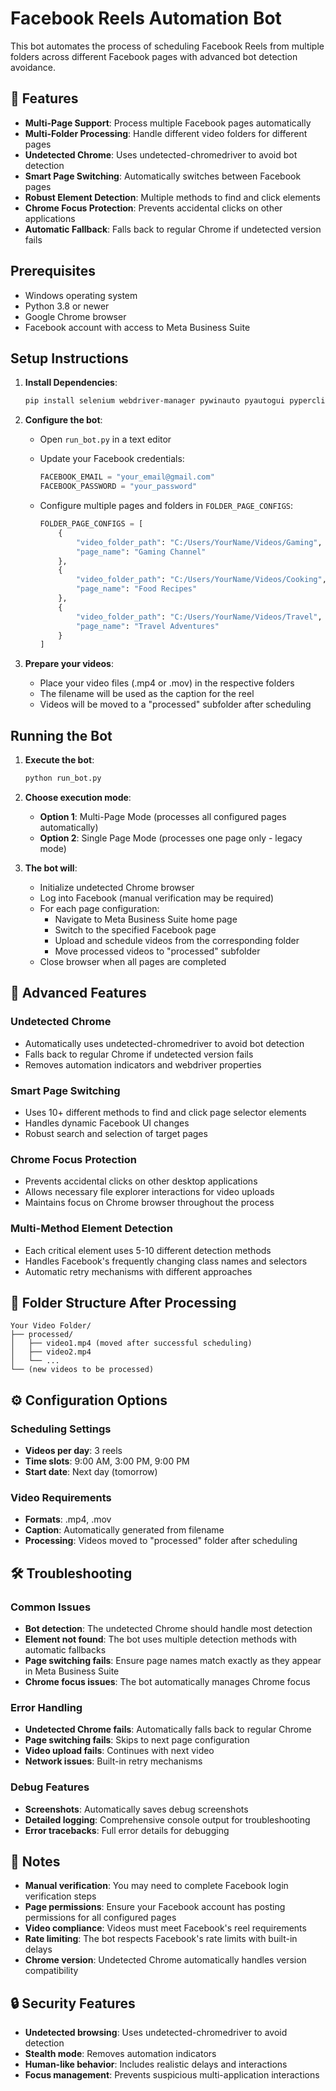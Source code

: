 # Facebook Reels Automation Bot

This bot automates the process of scheduling Facebook Reels from multiple folders across different Facebook pages with advanced bot detection avoidance.

## 🚀 Features

- **Multi-Page Support**: Process multiple Facebook pages automatically
- **Multi-Folder Processing**: Handle different video folders for different pages
- **Undetected Chrome**: Uses undetected-chromedriver to avoid bot detection
- **Smart Page Switching**: Automatically switches between Facebook pages
- **Robust Element Detection**: Multiple methods to find and click elements
- **Chrome Focus Protection**: Prevents accidental clicks on other applications
- **Automatic Fallback**: Falls back to regular Chrome if undetected version fails

## Prerequisites

- Windows operating system
- Python 3.8 or newer
- Google Chrome browser
- Facebook account with access to Meta Business Suite

## Setup Instructions

1. **Install Dependencies**:
   ```bash
   pip install selenium webdriver-manager pywinauto pyautogui pyperclip undetected-chromedriver
   ```

2. **Configure the bot**:
   - Open `run_bot.py` in a text editor
   - Update your Facebook credentials:
     ```python
     FACEBOOK_EMAIL = "your_email@gmail.com"
     FACEBOOK_PASSWORD = "your_password"
     ```
   
   - Configure multiple pages and folders in `FOLDER_PAGE_CONFIGS`:
     ```python
     FOLDER_PAGE_CONFIGS = [
         {
             "video_folder_path": "C:/Users/YourName/Videos/Gaming",
             "page_name": "Gaming Channel"
         },
         {
             "video_folder_path": "C:/Users/YourName/Videos/Cooking", 
             "page_name": "Food Recipes"
         },
         {
             "video_folder_path": "C:/Users/YourName/Videos/Travel",
             "page_name": "Travel Adventures"
         }
     ]
     ```

3. **Prepare your videos**:
   - Place your video files (.mp4 or .mov) in the respective folders
   - The filename will be used as the caption for the reel
   - Videos will be moved to a "processed" subfolder after scheduling

## Running the Bot

1. **Execute the bot**:
   ```bash
   python run_bot.py
   ```

2. **Choose execution mode**:
   - **Option 1**: Multi-Page Mode (processes all configured pages automatically)
   - **Option 2**: Single Page Mode (processes one page only - legacy mode)

3. **The bot will**:
   - Initialize undetected Chrome browser
   - Log into Facebook (manual verification may be required)
   - For each page configuration:
     - Navigate to Meta Business Suite home page
     - Switch to the specified Facebook page
     - Upload and schedule videos from the corresponding folder
     - Move processed videos to "processed" subfolder
   - Close browser when all pages are completed

## 🔧 Advanced Features

### **Undetected Chrome**
- Automatically uses undetected-chromedriver to avoid bot detection
- Falls back to regular Chrome if undetected version fails
- Removes automation indicators and webdriver properties

### **Smart Page Switching**
- Uses 10+ different methods to find and click page selector elements
- Handles dynamic Facebook UI changes
- Robust search and selection of target pages

### **Chrome Focus Protection**
- Prevents accidental clicks on other desktop applications
- Allows necessary file explorer interactions for video uploads
- Maintains focus on Chrome browser throughout the process

### **Multi-Method Element Detection**
- Each critical element uses 5-10 different detection methods
- Handles Facebook's frequently changing class names and selectors
- Automatic retry mechanisms with different approaches

## 📁 Folder Structure After Processing

```
Your Video Folder/
├── processed/
│   ├── video1.mp4 (moved after successful scheduling)
│   ├── video2.mp4
│   └── ...
└── (new videos to be processed)
```

## ⚙️ Configuration Options

### **Scheduling Settings**
- **Videos per day**: 3 reels
- **Time slots**: 9:00 AM, 3:00 PM, 9:00 PM
- **Start date**: Next day (tomorrow)

### **Video Requirements**
- **Formats**: .mp4, .mov
- **Caption**: Automatically generated from filename
- **Processing**: Videos moved to "processed" folder after scheduling

## 🛠️ Troubleshooting

### **Common Issues**
- **Bot detection**: The undetected Chrome should handle most detection
- **Element not found**: The bot uses multiple detection methods with automatic fallbacks
- **Page switching fails**: Ensure page names match exactly as they appear in Meta Business Suite
- **Chrome focus issues**: The bot automatically manages Chrome focus

### **Error Handling**
- **Undetected Chrome fails**: Automatically falls back to regular Chrome
- **Page switching fails**: Skips to next page configuration
- **Video upload fails**: Continues with next video
- **Network issues**: Built-in retry mechanisms

### **Debug Features**
- **Screenshots**: Automatically saves debug screenshots
- **Detailed logging**: Comprehensive console output for troubleshooting
- **Error tracebacks**: Full error details for debugging

## 📝 Notes

- **Manual verification**: You may need to complete Facebook login verification steps
- **Page permissions**: Ensure your Facebook account has posting permissions for all configured pages
- **Video compliance**: Videos must meet Facebook's reel requirements
- **Rate limiting**: The bot respects Facebook's rate limits with built-in delays
- **Chrome version**: Undetected Chrome automatically handles version compatibility

## 🔒 Security Features

- **Undetected browsing**: Uses undetected-chromedriver to avoid detection
- **Stealth mode**: Removes automation indicators
- **Human-like behavior**: Includes realistic delays and interactions
- **Focus management**: Prevents suspicious multi-application interactions